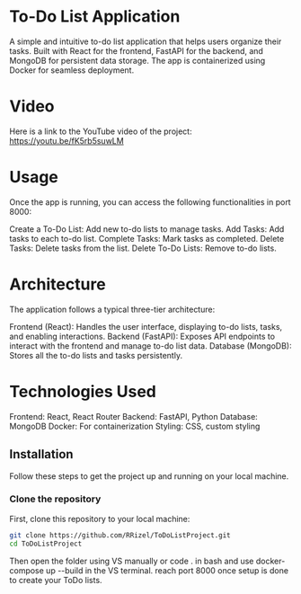 # To-Do List Application

A simple and intuitive to-do list application that helps users organize their tasks. Built with React for the frontend, FastAPI for the backend, and MongoDB for persistent data storage. The app is containerized using Docker for seamless deployment.

# Video
Here is a link to the YouTube video of the project: https://youtu.be/fK5rb5suwLM

# Usage
Once the app is running, you can access the following functionalities in port 8000:

Create a To-Do List: Add new to-do lists to manage tasks.
Add Tasks: Add tasks to each to-do list.
Complete Tasks: Mark tasks as completed.
Delete Tasks: Delete tasks from the list.
Delete To-Do Lists: Remove to-do lists.

# Architecture
The application follows a typical three-tier architecture:

Frontend (React): Handles the user interface, displaying to-do lists, tasks, and enabling interactions.
Backend (FastAPI): Exposes API endpoints to interact with the frontend and manage to-do list data.
Database (MongoDB): Stores all the to-do lists and tasks persistently.

# Technologies Used
Frontend: React, React Router
Backend: FastAPI, Python
Database: MongoDB
Docker: For containerization
Styling: CSS, custom styling

## Installation

Follow these steps to get the project up and running on your local machine.

### Clone the repository
First, clone this repository to your local machine:

```bash
git clone https://github.com/RRizel/ToDoListProject.git
cd ToDoListProject
```
Then open the folder using VS manually or code . in bash and use docker-compose up --build in the VS terminal. reach port 8000 once setup is done to create your ToDo lists.
